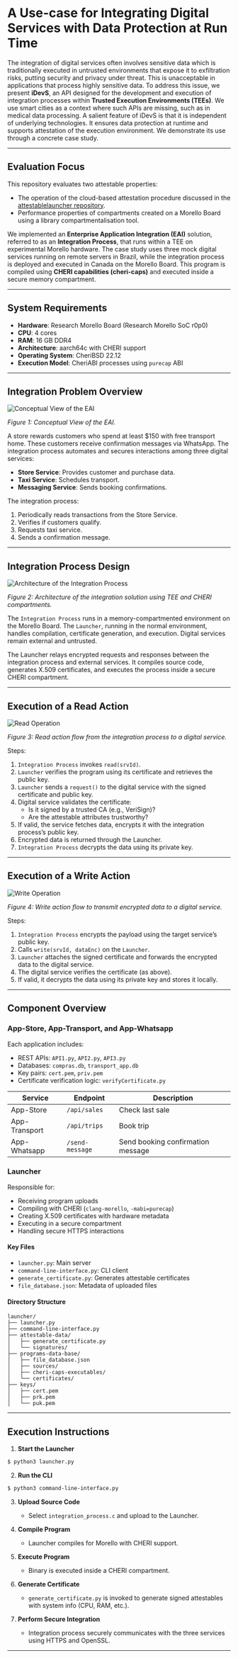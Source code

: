 # A Use-case for Integrating Digital Services with Data Protection at Run Time

The integration of digital services often involves sensitive data which is traditionally executed in untrusted environments that expose it to exfiltration risks, putting security and privacy under threat. This is unacceptable in applications that process highly sensitive data. To address this issue, we present **iDevS**, an API designed for the development and execution of integration processes within **Trusted Execution Environments (TEEs)**. We use smart cities as a context where such APIs are missing, such as in medical data processing. A salient feature of iDevS is that it is independent of underlying technologies. It ensures data protection at runtime and supports attestation of the execution environment. We demonstrate its use through a concrete case study.

---

## Evaluation Focus

This repository evaluates two attestable properties:

- The operation of the cloud-based attestation procedure discussed in the [attestablelauncher repository](https://github.com/CAMB-DSbD/attestablelauncher).
- Performance properties of compartments created on a Morello Board using a library compartmentalisation tool.

We implemented an **Enterprise Application Integration (EAI)** solution, referred to as an **Integration Process**, that runs within a TEE on experimental Morello hardware. The case study uses three mock digital services running on remote servers in Brazil, while the integration process is deployed and executed in Canada on the Morello Board. This program is compiled using **CHERI capabilities (cheri-caps)** and executed inside a secure memory compartment.

---

## System Requirements

- **Hardware**: Research Morello Board (Research Morello SoC r0p0)
- **CPU**: 4 cores
- **RAM**: 16 GB DDR4
- **Architecture**: aarch64c with CHERI support
- **Operating System**: CheriBSD 22.12 
- **Execution Model**: CheriABI processes using `purecap` ABI

---

## Integration Problem Overview

![Conceptual View of the EAI](./figs/EAI-2.png)

*Figure 1: Conceptual View of the EAI.*

A store rewards customers who spend at least \$150 with free transport home. These customers receive confirmation messages via WhatsApp. The integration process automates and secures interactions among three digital services:

- **Store Service**: Provides customer and purchase data.
- **Taxi Service**: Schedules transport.
- **Messaging Service**: Sends booking confirmations.

The integration process:
1. Periodically reads transactions from the Store Service.
2. Verifies if customers qualify.
3. Requests taxi service.
4. Sends a confirmation message.

---

## Integration Process Design

![Architecture of the Integration Process](./figs/case-study.png)

*Figure 2: Architecture of the integration solution using TEE and CHERI compartments.*

The `Integration Process` runs in a memory-compartmented environment on the Morello Board. The `Launcher`, running in the normal environment, handles compilation, certificate generation, and execution. Digital services remain external and untrusted.

The Launcher relays encrypted requests and responses between the integration process and external services. It compiles source code, generates X.509 certificates, and executes the process inside a secure CHERI compartment.

---

## Execution of a Read Action

![Read Operation](./figs/read.png)

*Figure 3: Read action flow from the integration process to a digital service.*

Steps:
1. `Integration Process` invokes `read(srvId)`.
2. `Launcher` verifies the program using its certificate and retrieves the public key.
3. `Launcher` sends a `request()` to the digital service with the signed certificate and public key.
4. Digital service validates the certificate:
   - Is it signed by a trusted CA (e.g., VeriSign)?
   - Are the attestable attributes trustworthy?
5. If valid, the service fetches data, encrypts it with the integration process’s public key.
6. Encrypted data is returned through the Launcher.
7. `Integration Process` decrypts the data using its private key.

---

## Execution of a Write Action

![Write Operation](./figs/write.png)

*Figure 4: Write action flow to transmit encrypted data to a digital service.*

Steps:
1. `Integration Process` encrypts the payload using the target service’s public key.
2. Calls `write(srvId, dataEnc)` on the `Launcher`.
3. `Launcher` attaches the signed certificate and forwards the encrypted data to the digital service.
4. The digital service verifies the certificate (as above).
5. If valid, it decrypts the data using its private key and stores it locally.

---

## Component Overview

### App-Store, App-Transport, and App-Whatsapp

Each application includes:
- REST APIs: `API1.py`, `API2.py`, `API3.py`
- Databases: `compras.db`, `transport_app.db`
- Key pairs: `cert.pem`, `priv.pem`
- Certificate verification logic: `verifyCertificate.py`

| Service         | Endpoint        | Description                        |
|----------------|-----------------|------------------------------------|
| App-Store      | `/api/sales`    | Check last sale                    |
| App-Transport  | `/api/trips`    | Book trip                          |
| App-Whatsapp   | `/send-message` | Send booking confirmation message  |

### Launcher

Responsible for:
- Receiving program uploads
- Compiling with CHERI (`clang-morello`, `-mabi=purecap`)
- Creating X.509 certificates with hardware metadata
- Executing in a secure compartment
- Handling secure HTTPS interactions

#### Key Files
- `launcher.py`: Main server
- `command-line-interface.py`: CLI client
- `generate_certificate.py`: Generates attestable certificates
- `file_database.json`: Metadata of uploaded files

#### Directory Structure
```plaintext
launcher/
├── launcher.py
├── command-line-interface.py
├── attestable-data/
│   ├── generate_certificate.py
│   └── signatures/
├── programs-data-base/
│   ├── file_database.json
│   ├── sources/
│   ├── cheri-caps-executables/
│   └── certificates/
├── keys/
│   ├── cert.pem
│   ├── prk.pem
│   └── puk.pem
```

---

## Execution Instructions

1. **Start the Launcher**
```bash
$ python3 launcher.py
```

2. **Run the CLI**
```bash
$ python3 command-line-interface.py
```

3. **Upload Source Code**
   - Select `integration_process.c` and upload to the Launcher.

4. **Compile Program**
   - Launcher compiles for Morello with CHERI support.

5. **Execute Program**
   - Binary is executed inside a CHERI compartment.

6. **Generate Certificate**
   - `generate_certificate.py` is invoked to generate signed attestables with system info (CPU, RAM, etc.).

7. **Perform Secure Integration**
   - Integration process securely communicates with the three services using HTTPS and OpenSSL.

---


